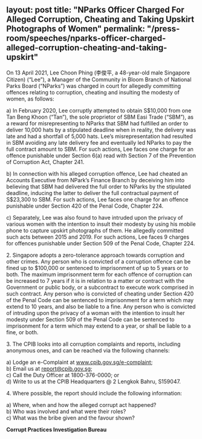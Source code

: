 layout: post
title: "NParks Officer Charged For Alleged Corruption, Cheating and Taking Upskirt Photographs of Women"
permalink: "/press-room/speeches/nparks-officer-charged-alleged-corruption-cheating-and-taking-upskirt"
---
On 13 April 2021, Lee Choon Phing (李俊平, a 48-year-old male Singapore Citizen) (“Lee”), a Manager of the Community in Bloom Branch of National Parks Board (“NParks”) was charged in court for allegedly committing offences relating to corruption, cheating and insulting the modesty of women, as follows:

a) In February 2020, Lee corruptly attempted to obtain S$10,000 from one Tan Beng Khoon (“Tan”), the sole proprietor of SBM Easi Trade (“SBM”), as a reward for misrepresenting to NParks that SBM had fulfilled an order to deliver 10,000 hats by a stipulated deadline when in reality, the delivery was late and had a shortfall of 5,000 hats. Lee’s misrepresentation had resulted in SBM avoiding any late delivery fee and eventually led NParks to pay the full contract amount to SBM. For such actions, Lee faces one charge for an offence punishable under Section 6(a) read with Section 7 of the Prevention of Corruption Act, Chapter 241.

b) In connection with his alleged corruption offence, Lee had cheated an Accounts Executive from NPark’s Finance Branch by deceiving him into believing that SBM had delivered the full order to NParks by the stipulated deadline, inducing the latter to deliver the full contractual payment of S$23,300 to SBM. For such actions, Lee faces one charge for an offence punishable under Section 420 of the Penal Code, Chapter 224.

c) Separately, Lee was also found to have intruded upon the privacy of various women with the intention to insult their modesty by using his mobile phone to capture upskirt photographs of them. He allegedly committed such acts between 2015 and 2019. For such actions, Lee faces 9 charges for offences punishable under Section 509 of the Penal Code, Chapter 224.

2\.        Singapore adopts a zero-tolerance approach towards corruption and other crimes. Any person who is convicted of a corruption offence can be fined up to $100,000 or sentenced to imprisonment of up to 5 years or to both. The maximum imprisonment term for each offence of corruption can be increased to 7 years if it is in relation to a matter or contract with the Government or public body, or a subcontract to execute work comprised in such contract. Any person who is convicted of cheating under Section 420 of the Penal Code can be sentenced to imprisonment for a term which may extend to 10 years, and also be liable to a fine. Any person who is convicted of intruding upon the privacy of a woman with the intention to insult her modesty under Section 509 of the Penal Code can be sentenced to imprisonment for a term which may extend to a year, or shall be liable to a fine, or both.

3\.         The CPIB looks into all corruption complaints and reports, including anonymous ones, and can be reached via the following channels:

a) Lodge an e-Complaint at <a href="https://www.cpib.gov.sg/e-complaint"><span style="color: #0066cc;">www.cpib.gov.sg/e-complaint</span></a>;<br />
b) Email us at <a class="spamspan" href="mailto:report@cpib.gov.sg">report@cpib.gov.sg</a>;<br />
c) Call the Duty Officer at 1800-376-0000; or<br />
d) Write to us at the CPIB Headquarters @ 2 Lengkok Bahru, S159047.

4\.        Where possible, the report should include the following information:

a) Where, when and how the alleged corrupt act happened?<br />
b) Who was involved and what were their roles?<br />
c) What was the bribe given and the favour shown?

**Corrupt Practices Investigation Bureau**
